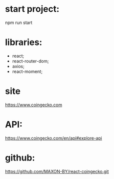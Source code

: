 # start project:
npm run start

# libraries:
- react;
- react-router-dom;
- axios;
- react-moment;

# site 
https://www.coingecko.com

# API:
https://www.coingecko.com/en/api#explore-api

# github:
https://github.com/MAXON-BY/react-coingecko.git
